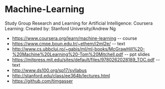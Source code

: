# Machine-Learning
Study Group Research and Learning  for Artificial Intelligence: 
Coursera Learning: 
Created by:  Stanford University/Andrew Ng
* https://www.coursera.org/learn/machine-learning -- course 
* https://www.cmpe.boun.edu.tr/~ethem/i2ml2e/ -- text
* http://www.cs.ubbcluj.ro/~gabis/ml/ml-books/McGrawHill%20-%20Machine%20Learning%20-Tom%20Mitchell.pdf -- ppt slides
* https://mitpress.mit.edu/sites/default/files/9780262028189_TOC.pdf -- text
* http://www.ds100.org/sp17/syllabus
* http://stanford.edu/class/ee364b/lectures.html
* https://github.com/timgasser
